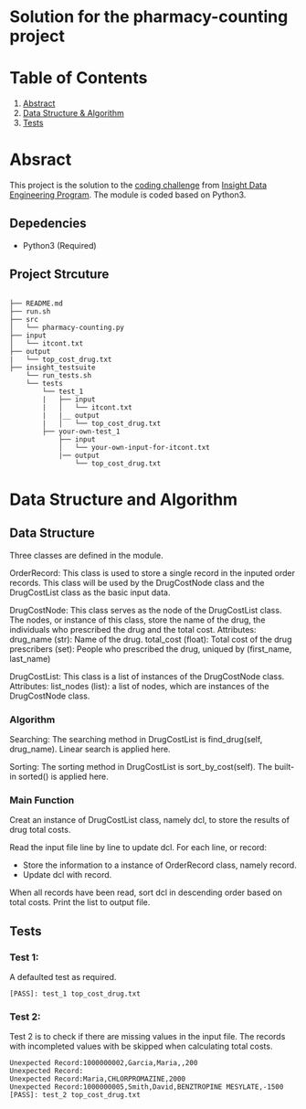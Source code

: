 # Solution for the pharmacy-counting project

# Table of Contents
1. [Abstract](README.md#abstract)
2. [Data Structure & Algorithm](README.md#data-structure-and-algorithm)
3. [Tests](README.md#tests)


# Absract

This project is the solution to the [coding challenge](https://github.com/InsightDataScience/pharmacy_counting) from [Insight Data Engineering Program](http://insightdataengineering.com). The module is coded based on Python3.

## Depedencies

* Python3 (Required)

## Project Strcuture
```shell

├── README.md 
├── run.sh
├── src
│   └── pharmacy-counting.py
├── input
│   └── itcont.txt
├── output
|   └── top_cost_drug.txt
├── insight_testsuite
    └── run_tests.sh
    └── tests
        └── test_1
        |   ├── input
        |   │   └── itcont.txt
        |   |__ output
        |   │   └── top_cost_drug.txt
        ├── your-own-test_1
            ├── input
            │   └── your-own-input-for-itcont.txt
            |── output
                └── top_cost_drug.txt
```


# Data Structure and Algorithm

## Data Structure
Three classes are defined in the module.

OrderRecord:
    This class is used to store a single record in the inputed order records.
    This class will be used by the DrugCostNode class and the DrugCostList class as the basic input data.
    
DrugCostNode:
    This class serves as the node of the DrugCostList class.
    The nodes, or instance of this class, store the name of the drug, the individuals who prescribed the drug and the total cost.
    Attributes:
        drug_name (str): Name of the drug.
        total_cost (float): Total cost of the drug
        prescribers (set): People who prescribed the drug, uniqued by (first_name, last_name)
        
DrugCostList:
    This class is a list of instances of the DrugCostNode class.
    Attributes:
        list_nodes (list): a list of nodes, which are instances of the DrugCostNode class.

### Algorithm
Searching:
The searching method in DrugCostList is find_drug(self, drug_name). 
Linear search is applied here.

Sorting:
The sorting method in DrugCostList is sort_by_cost(self).
The built-in sorted() is applied here.
        
### Main Function

Creat an instance of DrugCostList class, namely dcl, to store the results of drug total costs. 

Read the input file line by line to update dcl. For each line, or record:
* Store the information to a instance of OrderRecord class, namely record.
* Update dcl with record.  

When all records have been read, sort dcl in descending order based on total costs.
Print the list to output file.


## Tests

### Test 1: 

A defaulted test as required.
```shell
[PASS]: test_1 top_cost_drug.txt
```
### Test 2: 
Test 2 is to check if there are missing values in the input file.
The records with incompleted values with be skipped when calculating total costs.

```shell
Unexpected Record:1000000002,Garcia,Maria,,200
Unexpected Record:
Unexpected Record:Maria,CHLORPROMAZINE,2000
Unexpected Record:1000000005,Smith,David,BENZTROPINE MESYLATE,-1500
[PASS]: test_2 top_cost_drug.txt
```



